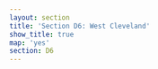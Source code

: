 ```yaml
---
layout: section
title: 'Section D6: West Cleveland'
show_title: true
map: 'yes'
section: D6
---
```


